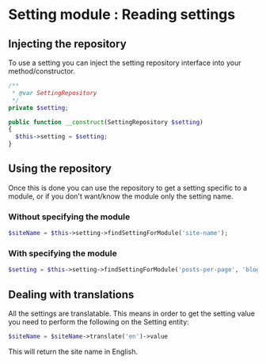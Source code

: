 # Setting module : Reading settings


## Injecting the repository


To use a setting you can inject the setting repository interface into your method/constructor.

``` php
/**
 * @var SettingRepository
 */
private $setting;

public function __construct(SettingRepository $setting)
{
  $this->setting = $setting;
}
```

## Using the repository

Once this is done you can use the repository to get a setting specific to a module, or if you don't want/know the module only the setting name.

### Without specifying the module

``` php
$siteName = $this->setting->findSettingForModule('site-name');
```

### With specifying the module


``` php
$setting = $this->setting->findSettingForModule('posts-per-page', 'blog');
```


## Dealing with translations

All the settings are translatable. This means in order to get the setting value you need to perform the following on the Setting entity:

``` php
$siteName = $siteName->translate('en')->value
```
This will return the site name in English.

